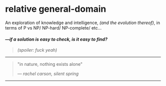 # relative general-domain

An exploration of knowledge and intelligence, *(and the evolution thereof)*, in terms of P vs NP/ NP-hard/ NP-complete/ etc...

#### *—if a solution is easy to check, is it easy to find?*

> *(spoiler: fuck yeah)*

---

> "in nature, nothing exists alone"
> 
> *— rachel carson, silent spring*

---







